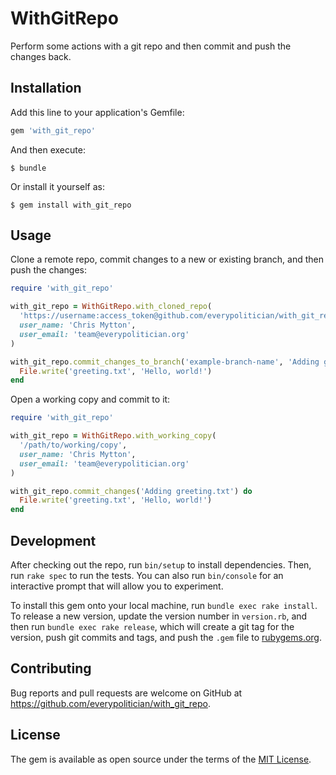 # WithGitRepo

Perform some actions with a git repo and then commit and push the changes back.

## Installation

Add this line to your application's Gemfile:

```ruby
gem 'with_git_repo'
```

And then execute:

    $ bundle

Or install it yourself as:

    $ gem install with_git_repo

## Usage

Clone a remote repo, commit changes to a new or existing branch, and then push
the changes:

```ruby
require 'with_git_repo'

with_git_repo = WithGitRepo.with_cloned_repo(
  'https://username:access_token@github.com/everypolitician/with_git_repo',
  user_name: 'Chris Mytton',
  user_email: 'team@everypolitician.org'
)

with_git_repo.commit_changes_to_branch('example-branch-name', 'Adding greeting.txt') do
  File.write('greeting.txt', 'Hello, world!')
end
```

Open a working copy and commit to it:

```ruby
require 'with_git_repo'

with_git_repo = WithGitRepo.with_working_copy(
  '/path/to/working/copy',
  user_name: 'Chris Mytton',
  user_email: 'team@everypolitician.org'
)

with_git_repo.commit_changes('Adding greeting.txt') do
  File.write('greeting.txt', 'Hello, world!')
end
```

## Development

After checking out the repo, run `bin/setup` to install dependencies. Then, run `rake spec` to run the tests. You can also run `bin/console` for an interactive prompt that will allow you to experiment.

To install this gem onto your local machine, run `bundle exec rake install`. To release a new version, update the version number in `version.rb`, and then run `bundle exec rake release`, which will create a git tag for the version, push git commits and tags, and push the `.gem` file to [rubygems.org](https://rubygems.org).

## Contributing

Bug reports and pull requests are welcome on GitHub at https://github.com/everypolitician/with_git_repo.

## License

The gem is available as open source under the terms of the [MIT License](http://opensource.org/licenses/MIT).
